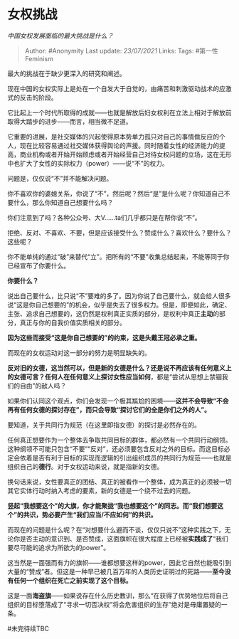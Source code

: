 # 女权挑战
*中国女权发展面临的最大挑战是什么？*

> Author: #Anonymity
Last update: *23/07/2021* 
Links:
Tags:  #第一性Feminism



最大的挑战在于缺少更深入的研究和阐述。

现在中国的女权实际上是处在一个自发大于自觉的，由痛苦和刺激驱动战术的应激式的反击的阶段。

它比起上一个时代所取得的成就——也就是解放后妇女权利在立法上相对于解放前取得大踏步的进步——而言，相当微不足道。

它重要的进展，是社交媒体的兴起使得原本势单力孤只对自己的事情做反应的个人，现在比较容易通过社交媒体获得舆论的声援。同时随着女性的经济能力的提高，商业机构或者开始开始顾虑或者开始经营自己对待女权问题的立场，这在无形中也扩大了女性的实际权力（power）——说“不”的权力。

问题是，仅仅说“不”并不能解决问题。

你不喜欢你的婆媳关系，你说了“不”，然后呢？然后“是”是什么呢？你知道自己不要什么，那么你知道自己想要什么吗？

你们注意到了吗？各种公众号、大V……ta们几乎都只是在帮你说“不”。

拒绝、反对、不喜欢、不要，但是应该接受什么？赞成什么？喜欢什么？要什么？这些呢？

你不能单纯的通过“破”来替代“立”。把所有的“不要”收集总结起来，不能等同于你已经宣布了你要什么。

**你要什么？**

说出自己要什么，比只说“不”要难的多了。因为你说了自己要什么，就会给人很多说“这是你自己想要的”的机会，似乎是失去了很多权力。但是，即便如此，确定、主张、追求自己想要的，这仍然是权利真正实质的部分，是权利中真正**主动**的部分，真正与你的自我价值实质相关的部分。

**因为这些而接受“这是你自己想要的”的约束，这是头戴王冠必承之重。**

而现在的女权运动对这一部分的努力是明显缺失的。

**反对旧的女德，这当然可以，但是新的女德是什么？**还是说不再应该有任何意义上的女德可言？任何人在任何意义上探讨**女性应当如何**，都是“尝试从思想上禁锢我们的自由”的敌人吗？

如果你们认同这个观点，你们会发现一个极其尴尬的困境——**这并不会导致“不会再有任何女德的探讨存在”，而只会导致“探讨它们的全是你们之外的人”。**

要知道，关于共同行为规范（在这里即指女德）的探讨是必然存在的。

任何真正想要作为一个整体去争取共同目标的群体，都必然有一个共同行动纲领。这种纲领不可能只包含“不要”“反对”，还必须要包含反对之外的目标。而这目标必定会依着是否有利于目标的实现而逻辑的引出组织成员的共同行为规范——也就是组织自己的**德行**。对于女权运动来说，就是指新的女德。

换句话来说，女性要真正的团结、真正的被看作一个整体，成为真正的必须被一切其它实体行动时纳入考虑的要素，新的女德是一个绕不过去的问题。

**竖起“我想要这个”的大旗，你才能聚拢“我也想要这个”的同志。而“我们想要这个”的共识，势必要产生“我们应当/不应如何”的共识。**

而现在的问题是什么呢？在“对想要什么避而不谈，仅仅只说不”这种实践之下，无论你是否主动的意识到、是否赞成，这面旗帜在很大程度上已经被**实践成了**“我们要尽可能的追求为所欲为的power”。

这当然是一面强而有力的旗帜——谁都想要这样的power，因此它自然也能吸引到大量的“赞成”者。但这是一种早已被几百万年的人类历史证明过的死路——**至今没有任何一个组织在死亡之前实现了这个目标。**

这是一面**海盗旗**——如果说存在什么历史教训，那么“在获得了优势地位后将自己组织的目标堕落成了“寻求一切否决权”将会危害组织的生存”绝对是毋庸置疑的一条。

#未完待续TBC 



